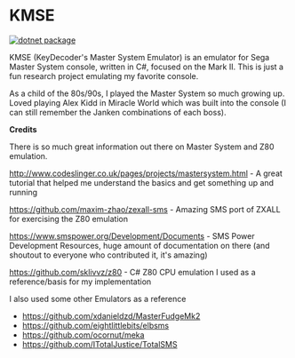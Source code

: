 # KMSE

[![dotnet package](https://github.com/KeyDecoder/KMSE/actions/workflows/build-and-test.yml/badge.svg)](https://github.com/KeyDecoder/KMSE/actions/workflows/build-and-test.yml)

KMSE (KeyDecoder's Master System Emulator) is an emulator for Sega Master System console, written in C#, focused on the Mark II.  This is just a fun research project emulating my favorite console.

As a child of the 80s/90s, I played the Master System so much growing up.  Loved playing Alex Kidd in Miracle World which was built into the console (I can still remember the Janken combinations of each boss).

**Credits**

There is so much great information out there on Master System and Z80 emulation.

http://www.codeslinger.co.uk/pages/projects/mastersystem.html - A great tutorial that helped me understand the basics and get something up and running

https://github.com/maxim-zhao/zexall-sms - Amazing SMS port of ZXALL for exercising the Z80 emulation

https://www.smspower.org/Development/Documents - SMS Power Development Resources, huge amount of documentation on there (and shoutout to everyone who contributed it, it's amazing)

https://github.com/sklivvz/z80 - C# Z80 CPU emulation I used as a reference/basis for my implementation

I also used some other Emulators as a reference
* https://github.com/xdanieldzd/MasterFudgeMk2
* https://github.com/eightlittlebits/elbsms
* https://github.com/ocornut/meka
* https://github.com/ITotalJustice/TotalSMS

